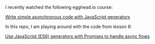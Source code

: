 I recently watched the following egghead.io course:

[Write simple asynchronous code with JavaScript generators](https://egghead.io/courses/write-simple-asynchronous-code-with-javascript-generators)

In this repo, I am playing around with the code from lesson 6:

[Use JavaScript (ES6) generators with Promises to handle async flows](https://egghead.io/lessons/javascript-use-javascript-es6-generators-with-promises-to-handle-async-flows)
